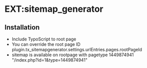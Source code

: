 # EXT:sitemap_generator

## Installation

- Include TypoScript to root page
- You can override the root page ID plugin.tx_sitemapgenerator.settings.urlEntries.pages.rootPageId
- sitemap is available on rootpage with pagetype 1449874941 "/index.php?id=1&type=1449874941"

